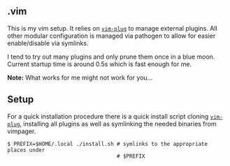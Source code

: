 .vim
---
This is my vim setup. It relies on
[`vim-plug`] to manage external plugins.
All other modular configuration is managed via pathogen to allow for easier
enable/disable via symlinks.

I tend to try out many plugins and only prune them once in a blue moon. Current
startup time is around 0.5s which is fast enough for me.

**Note:** What works for me might not work for you…

Setup
---
For a quick installation procedure there is a quick install script cloning
[`vim-plug`], installing all plugins as well as symlinking the needed binaries
from vimpager.
```
$ PREFIX=$HOME/.local ./install.sh # symlinks to the appropriate places under
                                   # $PREFIX
```

[`vim-plug`]: https://github.com/junegunn/vim-plug
